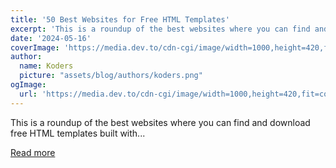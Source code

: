 ```yaml
---
title: '50 Best Websites for Free HTML Templates'
excerpt: 'This is a roundup of the best websites where you can find and download free HTML templates built with...'
date: '2024-05-16'
coverImage: 'https://media.dev.to/cdn-cgi/image/width=1000,height=420,fit=cover,gravity=auto,format=auto/https%3A%2F%2Fdev-to-uploads.s3.amazonaws.com%2Fuploads%2Farticles%2Fxgzlwadux2dyw7lzd1ef.jpg'
author:
  name: Koders
  picture: "assets/blog/authors/koders.png"
ogImage:
  url: 'https://media.dev.to/cdn-cgi/image/width=1000,height=420,fit=cover,gravity=auto,format=auto/https%3A%2F%2Fdev-to-uploads.s3.amazonaws.com%2Fuploads%2Farticles%2Fxgzlwadux2dyw7lzd1ef.jpg'
---
```


This is a roundup of the best websites where you can find and download free HTML templates built with...

[Read more](https://dev.to/devluc/50-best-websites-for-free-html-templates-1i2l)
